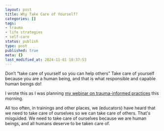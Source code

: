 ```yaml
---
layout: post
title: Why Take Care of Yourself?
categories: []
tags:
- trauma
- life strategies
- self-care
status: publish
type: post
published: true
meta: {}
last_modified_at: 2024-11-01 18:37:53
---
```


Don’t “take care of yourself so you can help others” Take care of yourself because you are a human being, and that is what responsible and capable human beings do!

I wrote this as I was planning 
[my webinar on trauma-informed practices](https://jethro.webinarninja.com/webinar/78114) this morning.

All too often, in trainings and other places, we (educators) have heard that we need to take care of ourselves so we can take care of others. That's misguided. We need to take care of ourselves because we are human beings, and all humans deserve to be taken care of.
